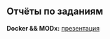 ## Отчёты по заданиям
**Docker && MODx:** [презентация](https://docs.google.com/presentation/d/1mY2YNx8E6Np2yEexAoGNBThVpZRocng1HuyAMnVYIfs/edit?usp=sharing)
